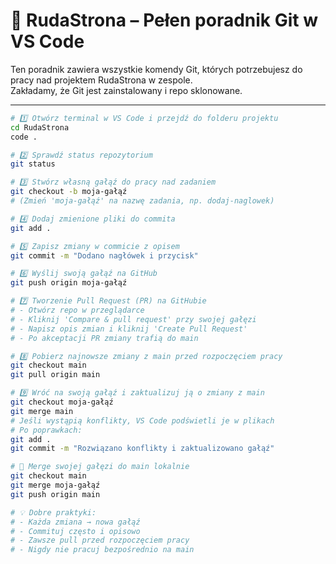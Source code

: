 # 🦊 RudaStrona – Pełen poradnik Git w VS Code

Ten poradnik zawiera wszystkie komendy Git, których potrzebujesz do pracy nad projektem RudaStrona w zespole.  
Zakładamy, że Git jest zainstalowany i repo sklonowane.

---
```bash
# 1️⃣ Otwórz terminal w VS Code i przejdź do folderu projektu
cd RudaStrona
code .

# 2️⃣ Sprawdź status repozytorium
git status

# 3️⃣ Stwórz własną gałąź do pracy nad zadaniem
git checkout -b moja-gałąź
# (Zmień 'moja-gałąź' na nazwę zadania, np. dodaj-naglowek)

# 4️⃣ Dodaj zmienione pliki do commita
git add .

# 5️⃣ Zapisz zmiany w commicie z opisem
git commit -m "Dodano nagłówek i przycisk"

# 6️⃣ Wyślij swoją gałąź na GitHub
git push origin moja-gałąź

# 7️⃣ Tworzenie Pull Request (PR) na GitHubie
# - Otwórz repo w przeglądarce
# - Kliknij 'Compare & pull request' przy swojej gałęzi
# - Napisz opis zmian i kliknij 'Create Pull Request'
# - Po akceptacji PR zmiany trafią do main

# 8️⃣ Pobierz najnowsze zmiany z main przed rozpoczęciem pracy
git checkout main
git pull origin main

# 9️⃣ Wróć na swoją gałąź i zaktualizuj ją o zmiany z main
git checkout moja-gałąź
git merge main
# Jeśli wystąpią konflikty, VS Code podświetli je w plikach
# Po poprawkach:
git add .
git commit -m "Rozwiązano konflikty i zaktualizowano gałąź"

# 🔀 Merge swojej gałęzi do main lokalnie
git checkout main
git merge moja-gałąź
git push origin main

# 💡 Dobre praktyki:
# - Każda zmiana → nowa gałąź
# - Commituj często i opisowo
# - Zawsze pull przed rozpoczęciem pracy
# - Nigdy nie pracuj bezpośrednio na main
```